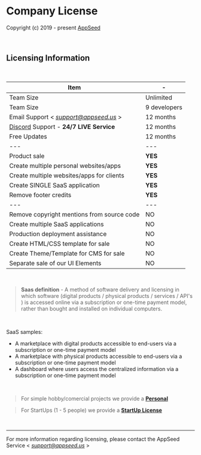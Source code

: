 # Company License

Copyright (c) 2019 - present [AppSeed](http://appseed.us/)

<br />

## Licensing Information

<br />

| Item | - |
| ---------------------------------- | --- |
| Team Size | Unlimited |
| Team Size | 9 developers |
| Email Support < *support@appseed.us* > | 12 months |
| [Discord](https://discord.gg/fZC6hup) Support - **24/7 LIVE Service** | 12 months |
| Free Updates | 12 months |
| --- | --- |
| Product sale | **YES** |
| Create multiple personal websites/apps | **YES** |
| Create multiple websites/apps for clients | **YES** |
| Create SINGLE SaaS application | **YES** |
| Remove footer credits | **YES** |
| --- | --- |
| Remove copyright mentions from source code | NO |
| Create multiple SaaS applications | NO |
| Production deployment assistance | NO |
| Create HTML/CSS template for sale | NO |
| Create Theme/Template for CMS for sale | NO |
| Separate sale of our UI Elements | NO |

<br />

> **Saas definition** - A method of software delivery and licensing in which software (digital products / physical products / services / API's ) is accessed online via a subscription or one-time payment model, rather than bought and installed on individual computers.

<br />

SaaS samples:

- A marketplace with digital products accessible to end-users via a subscription or one-time payment model
- A marketplace with physical products accessible to end-users via a subscription or one-time payment model
- A dashboard where users access the centralized information via a subscription or one-time payment model   

<br />

> For simple hobby/comercial projects we provide a **[Personal](https://github.com/app-generator/license-personal)** 

> For StartUps (1 - 5 people) we provide a **[StartUp License](https://github.com/app-generator/license-startup)**

<br />

---
For more information regarding licensing, please contact the AppSeed Service < *support@appseed.us* >
